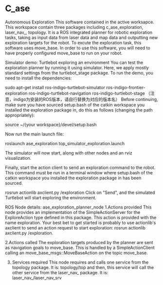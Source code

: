 # C_ase
Autonomous Exploration
This software contained in the active worksapce. This workspace contain three packages including c_ase_exploration, laser_nav_, 
topology. It is a ROS integrated planner for robotic exploration tasks, taking as input data from laser data and map data and outputting
new exploration targets for the robot. To excute the exploration task, this software uses move_base. In order to use this software, you 
will need to have properly configured move_base to run on your robot.

Simulator demo: Turtlebot exploring an environment
You can test the exploration planner by running it using simulator. Here, we apply mostly standard settings from the turtlebot_stage package. To run the demo, you need to install the dependencies:

sudo apt-get install ros-indigo-turtlebot-simulator ros-indigo-frontier-exploration ros-indigo-turtlebot-navigation ros-indigo-turtlebot-stage
（注意，indigo为安装的ROS版本，请自行替换为对应的版本名）
Before continuing, make sure you have sourced setup.bash of the catkin workspace you installed the exploration package in, do this as follows (changing the path appropriately):

source ~/{your workspace}/devel/setup.bash

Now run the main launch file:

roslaunch ase_exploration top_simulator_exploration.launch

The simulator will now start, along with other nodes and an rviz visualization.

Finally, start the action client to send an exploration command to the robot. This command must be run in a terminal window where setup.bash of the catkin workspace you installed the exploration package in has been sourced.

rosrun actionlib axclient.py /exploration
Click on "Send", and the simulated Turtlebot will start exploring the environment.

ROS Node details: ase_exploration_planner_node
1.Actions provided
This node provides an implementation of the SimpleActionServer for the ExploreAction type defined in this package. This action is provided with the name exploration. Your best bet to get started is probably to use actionlib's axclient to send an action request to start exploration: rosrun actionlib axclient.py /exploration.

2.Actions called
The exploration targets produced by the planner are sent as navigation goals to move_base. This is handled by a SimpleActionClient calling an move_base_msgs::MoveBaseAction on the topic move_base. 

3. Services required
This node requires and calls one service from the topology package. It is:
topology/top
and then, this service will call the other service from the laser_nav_ package. It is:
laser_nav_/laser_nav_srv
